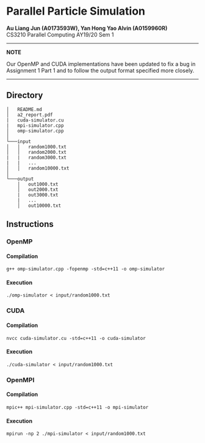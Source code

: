 # Parallel Particle Simulation
**Au Liang Jun (A0173593W), Yan Hong Yao Alvin (A0159960R)**  
CS3210 Parallel Computing AY19/20 Sem 1

---
**NOTE**

Our OpenMP and CUDA implementations have been updated to fix a bug in Assignment 1 Part 1 and to follow the output format specified more closely.

---

## Directory
```
│   README.md
│   a2_report.pdf
|   cuda-simulator.cu
|   mpi-simulator.cpp
│   omp-simulator.cpp
│
└───input
│   │   random1000.txt
│   │   random2000.txt
|   |   random3000.txt
|   |   ...
│   │   random10000.txt
│   
└───output
    │   out1000.txt
    │   out2000.txt
    |   out3000.txt
    |   ...
    │   out10000.txt
```
## Instructions
### OpenMP
#### Compilation
`g++ omp-simulator.cpp -fopenmp -std=c++11 -o omp-simulator`

#### Execution
`./omp-simulator < input/random1000.txt`

### CUDA
#### Compilation
`nvcc cuda-simulator.cu -std=c++11 -o cuda-simulator`

#### Execution
`./cuda-simulator < input/random1000.txt`

### OpenMPI
#### Compilation
`mpic++ mpi-simulator.cpp -std=c++11 -o mpi-simulator`

#### Execution
`mpirun -np 2 ./mpi-simulator < input/random1000.txt`